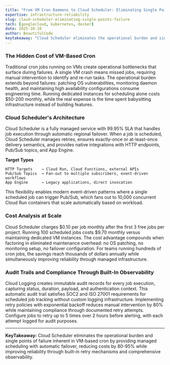 ```yaml
---
title: "From VM Cron Daemons to Cloud Scheduler: Eliminating Single Points of Failure in Job Orchestration"
expertise: infrastructure-reliability
slug: cloud-scheduler-eliminating-single-points-failure
tech: [googlecloud, kubernetes, docker]
date: 2025-10-10
author: BeautifulCode
keytakeaway: "Cloud Scheduler eliminates the operational burden and single points of failure inherent in VM-based cron by providing managed scheduling with automatic failover, reducing costs by 80-95% while improving reliability through built-in retry mechanisms and comprehensive observability."
---
```


### The Hidden Cost of VM-Based Cron

Traditional cron jobs running on VMs create operational bottlenecks that surface during failures. A single VM crash means missed jobs, requiring manual intervention to identify and re-run tasks. The operational burden extends beyond failures: patching OS vulnerabilities, monitoring daemon health, and maintaining high availability configurations consume engineering time. Running dedicated instances for scheduling alone costs $50-200 monthly, while the real expense is the time spent babysitting infrastructure instead of building features.

### Cloud Scheduler's Architecture

Cloud Scheduler is a fully managed service with 99.95% SLA that handles job execution through automatic regional failover. When a job is scheduled, Cloud Scheduler manages retries, ensures exactly-once or at-least-once delivery semantics, and provides native integrations with HTTP endpoints, Pub/Sub topics, and App Engine.

**Target Types**

```
HTTP Targets    → Cloud Run, Cloud Functions, external APIs
Pub/Sub Topics  → Fan-out to multiple subscribers, event-driven workflows
App Engine      → Legacy applications, direct invocation
```

This flexibility enables modern event-driven patterns where a single scheduled job can trigger Pub/Sub, which fans out to 10,000 concurrent Cloud Run containers that scale automatically based on workload.

### Cost Analysis at Scale

Cloud Scheduler charges $0.10 per job monthly after the first 3 free jobs per project. Running 100 scheduled jobs costs $9.70 monthly versus maintaining dedicated VM instances. The cost advantage compounds when factoring in eliminated maintenance overhead: no OS patching, no monitoring setup, no failover configuration. For teams running hundreds of cron jobs, the savings reach thousands of dollars annually while simultaneously improving reliability through managed infrastructure.

### Audit Trails and Compliance Through Built-In Observability

Cloud Logging creates immutable audit records for every job execution, capturing status, duration, payload, and authentication context. This automatic audit trail satisfies SOC2 and ISO 27001 requirements for scheduled job tracking without custom logging infrastructure. Implementing retry policies with exponential backoff reduces manual intervention by 80% while maintaining compliance through documented retry attempts. Configure jobs to retry up to 5 times over 2 hours before alerting, with each attempt logged for audit purposes.

---

**KeyTakeaway:** Cloud Scheduler eliminates the operational burden and single points of failure inherent in VM-based cron by providing managed scheduling with automatic failover, reducing costs by 80-95% while improving reliability through built-in retry mechanisms and comprehensive observability.